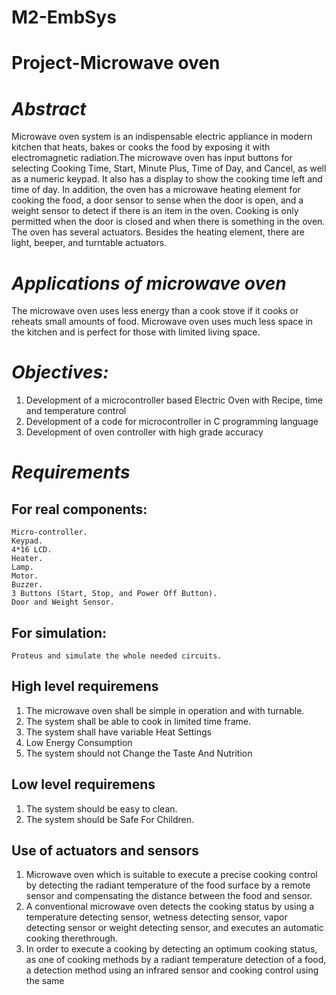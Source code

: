# M2-EmbSys

# **Project-Microwave oven**

# *Abstract*
Microwave oven system is an indispensable electric appliance in modern kitchen that heats, bakes or cooks the food by exposing it with electromagnetic radiation.The microwave oven has input buttons for selecting Cooking Time, Start, Minute Plus, Time of Day, and Cancel, as well as a numeric keypad. It also has a display to show the cooking time left and time of day. In addition, the oven has a microwave heating element for cooking the food, a door sensor to sense when the door is open, and a weight sensor to detect if there is an item in the oven. Cooking is only permitted when the door is closed and when there is something in the oven. The oven has several actuators. Besides the heating element, there are light, beeper, and turntable actuators.

# *Applications of microwave oven*

The microwave oven uses less energy than a cook stove if it cooks or reheats small amounts of food. Microwave oven uses much less space in the kitchen and is perfect for those with limited living space.

# *Objectives:*

1. Development of a microcontroller based Electric Oven with Recipe, time and temperature control 
2. Development  of  a  code  for  microcontroller  in  C programming language 
3. Development  of  oven  controller  with  high  grade accuracy

# *Requirements*

## **For real components:**

    Micro-controller.
    Keypad.
    4*16 LCD.
    Heater.
    Lamp.
    Motor.
    Buzzer.
    3 Buttons (Start, Stop, and Power Off Button).
    Door and Weight Sensor.

## **For simulation:**

    Proteus and simulate the whole needed circuits.


## **High level requiremens**

 1. The microwave oven shall be simple in operation and with turnable.
 2. The system shall be able to cook in limited time frame.
 3. The system shall have variable Heat Settings
 4. Low Energy Consumption
 5. The system should not Change the Taste And Nutrition

 
## **Low level requiremens**

1.  The system should be easy to clean.
2.  The system should be Safe For Children. 


## **Use of actuators and sensors**

1. Microwave oven which is suitable to execute a precise cooking control by detecting the radiant         temperature of the food surface by a remote sensor and compensating the distance between the food and sensor.
2. A conventional microwave oven detects the cooking status by using a temperature detecting sensor, wetness detecting sensor, vapor detecting sensor or weight detecting sensor, and executes an automatic cooking therethrough.
3. In order to execute a cooking by detecting an optimum cooking status, as one of cooking methods by a radiant temperature detection of a food, a detection method using an infrared sensor and cooking control using the same



